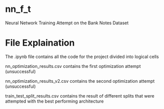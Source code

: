 # nn_f_t
Neural Network Training Attempt on the Bank Notes Dataset

# File Explaination

The .ipynb file contains all the code for the project divided into logical cells

nn_optimization_results.csv contains the first optimization attempt (unsuccessful)

nn_optimization_results_v2.csv contains the second optimization attempt (unsuccessful)

train_test_split_results.csv contains the result of different splits that were attempted with the best performing architecture